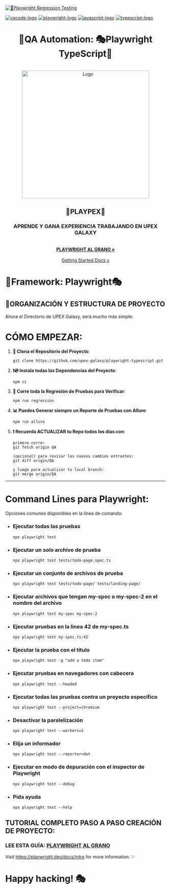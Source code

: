 <!-- PROJECT SHIELDS -->
<!--
*** I'm using markdown "reference style" links for readability.
*** Reference links are enclosed in brackets [ ] instead of parentheses ( ).
*** See the bottom of this document for the declaration of the reference variables
*** for contributors-url, forks-url, etc. This is an optional, concise syntax you may use.
*** https://www.markdownguide.org/basic-syntax/#reference-style-links
-->
[![🧪Playwright Regression Testing](https://github.com/upex-galaxy/playwright-typescript/actions/workflows/CI-RegressionQA.yml/badge.svg?branch=QA)](https://github.com/upex-galaxy/playwright-typescript/actions/workflows/CI-RegressionQA.yml)

[![vscode-logo]][vscode-site] [![playwright-logo]][playwright-site] [![javascript-logo]][javascript-site] [![typescript-logo]][typescript-site]

<h1 align="center">🧪QA Automation: 🎭Playwright TypeScript📘</h1>
<!-- PROJECT LOGO -->
<br />
<div align="center">
  <a>
    <img src="https://user-images.githubusercontent.com/91127281/215841865-9732a009-bb36-4742-a516-7c6dcf97114a.png" alt="Logo" width="" height="400">
  </a>

<h2 align="center">🧪PLAYPEX🧪</h2>

  <p align="center">
    <h3><strong>APRENDE Y GANA EXPERIENCIA TRABAJANDO EN UPEX GALAXY</strong></h3>
    <br />
    <a href="https://github.com/upex-galaxy/playwright-cucumber"><strong>PLAYWRIGHT AL GRANO »</strong></a>
    <br />
    <br />
    <a href="https://playwright.dev/docs/getting-started-vscode">Getting Started Docs »</a>
  </p>
</div>

<!-- ABOUT THE PROJECT -->

# 🧪Framework: Playwright🎭

## 🏹ORGANIZACIÓN Y ESTRUCTURA DE PROYECTO

Ahora el Directorio de UPEX Galaxy, será mucho más simple.

# CÓMO EMPEZAR:

1. **📡 Clona el Repositorio del Proyecto**:
    ```
    git clone https://github.com/upex-galaxy/playwright-typescript.git
    ```
2. **❗💿 Instala todas las Dependencias del Proyecto**:
    ```
    npm ci
    ```
3. **🧪 Corre toda la Regresión de Pruebas para Verificar**:
    ```
    npm run regression
    ```
4. **📊 Puedes Generar siempre un Reporte de Pruebas con Allure**:
    ```
    npm run allure
    ```
5. **❗ Recuerda ACTUALIZAR tu Repo todos los días con**:

    ```
    primero corre:
    git fetch origin QA

    (opcional) para revisar los nuevos cambios entrantes:
    git diff origin/QA

    y luego para actualizar tu local branch:
    git merge origin/QA
    ```

---

# Command Lines para Playwright:

Opciones comunes disponibles en la línea de comando:

-   ### Ejecutar todas las pruebas

    `npx playwright test`

-   ### Ejecutar un solo archivo de prueba

    `npx playwright test tests/todo-page.spec.ts`

-   ### Ejecutar un conjunto de archivos de prueba

    `npx playwright test tests/todo-page/ tests/landing-page/`

-   ### Ejecutar archivos que tengan my-spec o my-spec-2 en el nombre del archivo

    `npx playwright test my-spec my-spec-2`

-   ### Ejecutar pruebas en la línea 42 de my-spec.ts

    `npx playwright test my-spec.ts:42`

-   ### Ejecutar la prueba con el título

    `npx playwright test -g "add a todo item"`

-   ### Ejecutar pruebas en navegadores con cabecera

    `npx playwright test --headed`

-   ### Ejecutar todas las pruebas contra un proyecto específico

    `npx playwright test --project=chromium`

-   ### Desactivar la paralelización

    `npx playwright test --workers=1`

-   ### Elija un informador

    `npx playwright test --reporter=dot`

-   ### Ejecutar en modo de depuración con el inspector de Playwright

    `npx playwright test --debug`

-   ### Pida ayuda
    `npx playwright test --help`

## TUTORIAL COMPLETO PASO A PASO CREACIÓN DE PROYECTO:

### LEE ESTA GUÍA: [PLAYWRIGHT AL GRANO](https://upexgalaxy9.atlassian.net/wiki/spaces/UG/pages/1083226)

<!-- MARKDOWN LINKS & IMAGES -->
<!-- https://www.markdownguide.org/basic-syntax/#reference-style-links -->

[vscode-logo]: https://img.shields.io/badge/VSCode-black?logo=visualstudiocode&style=for-the-badge
[vscode-site]: https://code.visualstudio.com/
[playwright-logo]: https://img.shields.io/badge/Playwright-black?logo=playwright&style=for-the-badge
[playwright-site]: https://playwright.dev/docs/writing-tests
[javascript-logo]: https://img.shields.io/badge/JavaScript-black?logo=javascript&style=for-the-badge
[javascript-site]: https://www.javascript.com/
[typescript-logo]: https://img.shields.io/badge/TypeScript-black?logo=typescript&style=for-the-badge
[typescript-site]: https://www.typescriptlang.org

Visit https://playwright.dev/docs/intro for more information. ✨

# Happy hacking! 🎭
